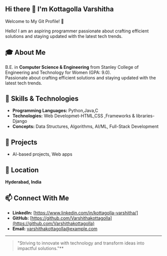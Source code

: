 ## Hi there 👋 I'm Kottagolla Varshitha

Welcome to My Git Profile! 🚀

Hello! I am an aspiring programmer passionate about crafting efficient solutions and staying updated with the latest tech trends. 

## 🎓 About Me
B.E. in **Computer Science & Engineering** from Stanley College of Engineering and Technology for Women (GPA: 9.0).  
Passionate about crafting efficient solutions and staying updated with the latest tech trends.

## 💬 Skills & Technologies
- **Programming Languages:** Python,Java,C  
- **Technologies:** Web Developmet-HTML,CSS ,Frameworks & libraries- Django 
- **Concepts:** Data Structures, Algorithms, AI/ML, Full-Stack Development  

## 🚀 Projects
- AI-based projects, Web apps 

## 📍 Location
**Hyderabad, India**

## 📫 Connect With Me
- **LinkedIn:** [https://www.linkedin.com/in/kottagolla-varshitha/]  
- **GitHub:** [https://github.com/Varshithakottagolla](https://github.com/Varshithakottagolla)  
- **Email:** varshithakottagolla@example.com  

---

> "Striving to innovate with technology and transform ideas into impactful solutions."**
